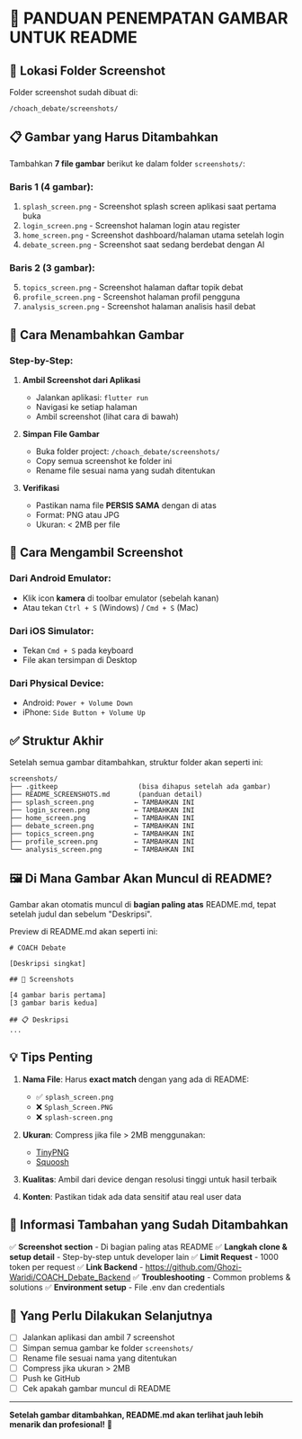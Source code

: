 # 📸 PANDUAN PENEMPATAN GAMBAR UNTUK README

## 📍 Lokasi Folder Screenshot

Folder screenshot sudah dibuat di:

```
/choach_debate/screenshots/
```

## 📋 Gambar yang Harus Ditambahkan

Tambahkan **7 file gambar** berikut ke dalam folder `screenshots/`:

### Baris 1 (4 gambar):

1. `splash_screen.png` - Screenshot splash screen aplikasi saat pertama buka
2. `login_screen.png` - Screenshot halaman login atau register
3. `home_screen.png` - Screenshot dashboard/halaman utama setelah login
4. `debate_screen.png` - Screenshot saat sedang berdebat dengan AI

### Baris 2 (3 gambar):

5. `topics_screen.png` - Screenshot halaman daftar topik debat
6. `profile_screen.png` - Screenshot halaman profil pengguna
7. `analysis_screen.png` - Screenshot halaman analisis hasil debat

## 🎯 Cara Menambahkan Gambar

### Step-by-Step:

1. **Ambil Screenshot dari Aplikasi**

   - Jalankan aplikasi: `flutter run`
   - Navigasi ke setiap halaman
   - Ambil screenshot (lihat cara di bawah)

2. **Simpan File Gambar**

   - Buka folder project: `/choach_debate/screenshots/`
   - Copy semua screenshot ke folder ini
   - Rename file sesuai nama yang sudah ditentukan

3. **Verifikasi**
   - Pastikan nama file **PERSIS SAMA** dengan di atas
   - Format: PNG atau JPG
   - Ukuran: < 2MB per file

## 📱 Cara Mengambil Screenshot

### Dari Android Emulator:

- Klik icon **kamera** di toolbar emulator (sebelah kanan)
- Atau tekan `Ctrl + S` (Windows) / `Cmd + S` (Mac)

### Dari iOS Simulator:

- Tekan `Cmd + S` pada keyboard
- File akan tersimpan di Desktop

### Dari Physical Device:

- Android: `Power + Volume Down`
- iPhone: `Side Button + Volume Up`

## ✅ Struktur Akhir

Setelah semua gambar ditambahkan, struktur folder akan seperti ini:

```
screenshots/
├── .gitkeep                    (bisa dihapus setelah ada gambar)
├── README_SCREENSHOTS.md       (panduan detail)
├── splash_screen.png          ← TAMBAHKAN INI
├── login_screen.png           ← TAMBAHKAN INI
├── home_screen.png            ← TAMBAHKAN INI
├── debate_screen.png          ← TAMBAHKAN INI
├── topics_screen.png          ← TAMBAHKAN INI
├── profile_screen.png         ← TAMBAHKAN INI
└── analysis_screen.png        ← TAMBAHKAN INI
```

## 🖼️ Di Mana Gambar Akan Muncul di README?

Gambar akan otomatis muncul di **bagian paling atas** README.md, tepat setelah judul dan sebelum "Deskripsi".

Preview di README.md akan seperti ini:

```
# COACH Debate

[Deskripsi singkat]

## 📸 Screenshots

[4 gambar baris pertama]
[3 gambar baris kedua]

## 📋 Deskripsi
...
```

## 💡 Tips Penting

1. **Nama File**: Harus **exact match** dengan yang ada di README:

   - ✅ `splash_screen.png`
   - ❌ `Splash_Screen.PNG`
   - ❌ `splash-screen.png`

2. **Ukuran**: Compress jika file > 2MB menggunakan:

   - [TinyPNG](https://tinypng.com)
   - [Squoosh](https://squoosh.app)

3. **Kualitas**: Ambil dari device dengan resolusi tinggi untuk hasil terbaik

4. **Konten**: Pastikan tidak ada data sensitif atau real user data

## 🔗 Informasi Tambahan yang Sudah Ditambahkan

✅ **Screenshot section** - Di bagian paling atas README
✅ **Langkah clone & setup detail** - Step-by-step untuk developer lain
✅ **Limit Request** - 1000 token per request
✅ **Link Backend** - https://github.com/Ghozi-Waridi/COACH_Debate_Backend
✅ **Troubleshooting** - Common problems & solutions
✅ **Environment setup** - File .env dan credentials

## 📝 Yang Perlu Dilakukan Selanjutnya

- [ ] Jalankan aplikasi dan ambil 7 screenshot
- [ ] Simpan semua gambar ke folder `screenshots/`
- [ ] Rename file sesuai nama yang ditentukan
- [ ] Compress jika ukuran > 2MB
- [ ] Push ke GitHub
- [ ] Cek apakah gambar muncul di README

---

**Setelah gambar ditambahkan, README.md akan terlihat jauh lebih menarik dan profesional!** 🎉
